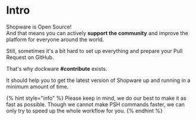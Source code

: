 # Intro

Shopware is Open Source!\
And that means you can actively **support the community** and improve the platform for everyone around the world.

Still, sometimes it's a bit hard to set up everything and prepare your Pull Request on GitHub.

That's why dockware **#contribute** exists.

It should help you to get the latest version of Shopware up and running in a minimum amount of time.

{% hint style="info" %}
Please keep in mind, we do our best to make it as fast as possible. Though we cannot make PSH commands faster, we can only try to speed up the whole workflow for you.
{% endhint %}
